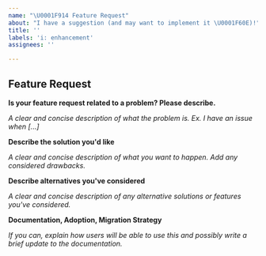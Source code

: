 ```yaml
---
name: "\U0001F914 Feature Request"
about: "I have a suggestion (and may want to implement it \U0001F60E)!"
title: ''
labels: 'i: enhancement'
assignees: ''

---
```


## Feature Request

**Is your feature request related to a problem? Please describe.**

*A clear and concise description of what the problem is. Ex. I have an issue when [...]*

**Describe the solution you'd like**

*A clear and concise description of what you want to happen. Add any considered drawbacks.*

**Describe alternatives you've considered**

*A clear and concise description of any alternative solutions or features you've considered.*

**Documentation, Adoption, Migration Strategy**

*If you can, explain how users will be able to use this and possibly write a brief update to the documentation.*
